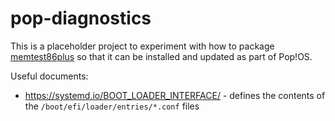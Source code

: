 # pop-diagnostics

This is a placeholder project to experiment with how to package [memtest86plus](https://github.com/memtest86plus/memtest86plus/) so that it can be installed and updated as part of Pop!OS.

Useful documents:
* https://systemd.io/BOOT_LOADER_INTERFACE/ - defines the contents of the `/boot/efi/loader/entries/*.conf` files
